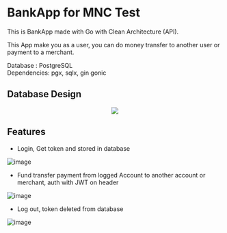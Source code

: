 # BankApp for MNC Test

This is BankApp made with Go with Clean Architecture (API).

This App make you as a user, you can do money transfer to another user or payment to a merchant.

Database : PostgreSQL 
<br/>
Dependencies: pgx, sqlx, gin gonic

## Database Design

<p align="center">
  <img src="https://user-images.githubusercontent.com/63460549/165040318-fa79b0d1-a70b-4355-9d84-d559f4ab86d6.png">
</p>

## Features

- Login, Get token and stored in database

![image](https://user-images.githubusercontent.com/63460549/165037874-fdcb6cd0-0dd5-4a2d-8829-ab6008125ddf.png)

- Fund transfer payment from logged Account to another account or merchant, auth with JWT on header

![image](https://user-images.githubusercontent.com/63460549/165038105-d9a74059-1178-423d-af5a-ec32c39bad14.png)

- Log out, token deleted from database

![image](https://user-images.githubusercontent.com/63460549/165038187-1cbea647-44e8-4ad1-8b9a-055a0e6b319e.png)

